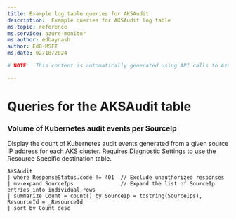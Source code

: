 ```yaml
---
title: Example log table queries for AKSAudit
description:  Example queries for AKSAudit log table
ms.topic: reference
ms.service: azure-monitor
ms.author: edbaynash
author: EdB-MSFT
ms.date: 02/18/2024

# NOTE:  This content is automatically generated using API calls to Azure. Any edits made on these files will be overwritten in the next run of the script. 

---
```


# Queries for the AKSAudit table


### Volume of Kubernetes audit events per SourceIp  


Display the count of Kubernetes audit events generated from a given source IP address for each AKS cluster. Requires Diagnostic Settings to use the Resource Specific destination table.  

```query
AKSAudit
| where ResponseStatus.code != 401  // Exclude unauthorized responses
| mv-expand SourceIps               // Expand the list of SourceIp entries into individual rows
| summarize Count = count() by SourceIp = tostring(SourceIps), ResourceId = _ResourceId
| sort by Count desc
```

